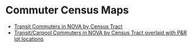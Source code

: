 # Commuter Census Maps
-  [Transit Commuters in NOVA by Census Tract](https://akutubi.github.io/commuter-census-mapping/transit%20users%20in%20NOVA.html)
- [Transit/Carpool Commuters in NOVA by Census Tract overlaid with P&R lot locations](https://akutubi.github.io/commuter-census-mapping/transit_carpool%20and%20P&R%20NOVA.html)
